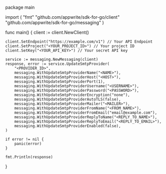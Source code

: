 package main

import (
    "fmt"
    "github.com/appwrite/sdk-for-go/client"
    "github.com/appwrite/sdk-for-go/messaging"
)

func main() {
    client := client.NewClient()

    client.SetEndpoint("https://example.com/v1") // Your API Endpoint
    client.SetProject("<YOUR_PROJECT_ID>") // Your project ID
    client.SetKey("<YOUR_API_KEY>") // Your secret API key

    service := messaging.NewMessaging(client)
    response, error := service.UpdateSmtpProvider(
        "<PROVIDER_ID>",
        messaging.WithUpdateSmtpProviderName("<NAME>"),
        messaging.WithUpdateSmtpProviderHost("<HOST>"),
        messaging.WithUpdateSmtpProviderPort(1),
        messaging.WithUpdateSmtpProviderUsername("<USERNAME>"),
        messaging.WithUpdateSmtpProviderPassword("<PASSWORD>"),
        messaging.WithUpdateSmtpProviderEncryption("none"),
        messaging.WithUpdateSmtpProviderAutoTLS(false),
        messaging.WithUpdateSmtpProviderMailer("<MAILER>"),
        messaging.WithUpdateSmtpProviderFromName("<FROM_NAME>"),
        messaging.WithUpdateSmtpProviderFromEmail("email@example.com"),
        messaging.WithUpdateSmtpProviderReplyToName("<REPLY_TO_NAME>"),
        messaging.WithUpdateSmtpProviderReplyToEmail("<REPLY_TO_EMAIL>"),
        messaging.WithUpdateSmtpProviderEnabled(false),
    )

    if error != nil {
        panic(error)
    }

    fmt.Println(response)
}
